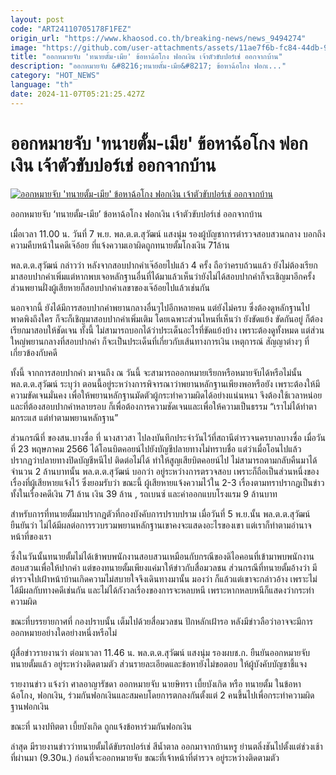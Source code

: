 ```yaml
---
layout: post
code: "ART24110705178F1FEZ"
origin_url: "https://www.khaosod.co.th/breaking-news/news_9494274"
image: "https://github.com/user-attachments/assets/11ae7f6b-fc84-44db-94e2-c5f0015c875d"
title: "ออกหมายจับ 'ทนายตั้ม-เมีย' ข้อหาฉ้อโกง ฟอกเงิน เจ้าตัวขับปอร์เช่ ออกจากบ้าน"
description: "ออกหมายจับ &#8216;ทนายตั้ม-เมีย&#8217; ข้อหาฉ้อโกง ฟอกเ..."
category: "HOT_NEWS"
language: "th"
date: 2024-11-07T05:21:25.427Z
---
```


# ออกหมายจับ 'ทนายตั้ม-เมีย' ข้อหาฉ้อโกง ฟอกเงิน เจ้าตัวขับปอร์เช่ ออกจากบ้าน

[![ออกหมายจับ 'ทนายตั้ม-เมีย' ข้อหาฉ้อโกง ฟอกเงิน เจ้าตัวขับปอร์เช่ ออกจากบ้าน](https://www.khaosod.co.th/wpapp/uploads/2024/11/Lawyer-Tum02_0.jpg "ออกหมายจับ 'ทนายตั้ม-เมีย' ข้อหาฉ้อโกง ฟอกเงิน เจ้าตัวขับปอร์เช่ ออกจากบ้าน")](https://www.khaosod.co.th/wpapp/uploads/2024/11/Lawyer-Tum02_0.jpg)

ออกหมายจับ ‘ทนายตั้ม-เมีย’ ข้อหาฉ้อโกง ฟอกเงิน เจ้าตัวขับปอร์เช่ ออกจากบ้าน

เมื่อเวลา 11.00 น. วันที่ 7 พ.ย. พล.ต.ต.สุวัฒน์ แสงนุ่ม รองผู้บัญชาการตำรวจสอบสวนกลาง บอกถึงความคืบหน้าในคดีเจ๊อ้อย ที่แจ้งความเอาผิดถูกทนายตั้มโกงเงิน 71ล้าน

พล.ต.ต.สุวัฒน์ กล่าวว่า หลังจากสอบปากคำเจ๊อ้อยไปแล้ว 4 ครั้ง ถือว่าครบถ้วนแล้ว ยังไม่ต้องเรียกมาสอบปากคำเพิ่มแต่หากพบเจอหลักฐานอื่นที่ได้มาแล้วเห็นว่ายังไม่ได้สอบปากคำก็จะเชิญมาอีกครั้ง ส่วนพยานฝั่งผู้เสียหายก็สอบปากคำเลขาของเจ๊อ้อยไปแล้วเช่นกัน

นอกจากนี้ ยังได้มีการสอบปากคำพยานกลางอื่นๆไปอีกหลายคน แต่ยังไม่ครบ ซึ่งต้องดูหลักฐานไปพาดพิงถึงใคร ก็จะก็เชิญมาสอบปากคำเพิ่มเติม โดยเฉพาะส่วนไหนที่เห็นว่า ยังขัดแย้ง ขัดกันอยู่ ก็ต้องเรียกมาสอบให้ชัดเจน ทั้งนี้ ไม่สามารถบอกได้ว่าประเด็นอะไรที่ขัดแย้งบ้าง เพราะต้องดูทั้งหมด แต่ส่วนใหญ่พยานกลางที่สอบปากคำ ก็จะเป็นประเด็นที่เกี่ยวกับเส้นทางการเงิน เหตุการณ์ สัญญาต่างๆ ที่เกี่ยวข้องกับคดี

ทั้งนี้ จากการสอบปากคำ มาจนถึง ณ วันนี้ จะสามารถออกหมายเรียกหรือหมายจับได้หรือไม่นั้น พล.ต.ต.สุวัฒน์ ระบุว่า ตอนนี้อยู่ระหว่างการพิจารณาว่าพยานหลักฐานเพียงพอหรือยัง เพราะต้องให้มีความขัดเจนมั่นคง เพื่อให้พยานหลักฐานมัดตัวผู้กระทำความผิดได้อย่างแน่นหนา จึงต้องใช้เวลาหน่อย และที่ต้องสอบปากคำหลายรอบ ก็เพื่อต้องการความชัดเจนและเพื่อให้ความเป็นธรรม “เราไม่ได้ทำตามกระแส แต่ทำตามพยานหลักฐาน”

ส่วนกรณีที่ ของสน.บางซื่อ ที่ นางสาวสา ไปลงบันทึกประจำวันไว้ที่สถานีตำรวจนครบาลบางซื่อ เมื่อวันที่ 23 พฤษภาคม 2566 ได้โอนบิตคอยน์ไปยังบัญชีปลายทางไม่ทราบชื่อ แต่ว่าเมื่อโอนไปแล้ว ปรากฏว่าปลายทางปิดบัญชีหนีไป ติดต่อไม่ได้ ทำให้สูญเสียบิตคอยน์ไป ไม่สามารถตามกลับคืนมาได้ จำนวน 2 ล้านบาทนั้น พล.ต.ต.สุวัฒน์ บอกว่า อยู่ระหว่างการตรวจสอบ เพราะก็ถือเป็นส่วนหนึ่งของเรื่องที่ผู้เสียหายแจ้งไว้ ซึ่งยอมรับว่า ขณะนี้ ผู้เสียหายแจ้งความไว้ใน 2-3 เรื่องตามทราปรากฎเป็นข่าว ทั้งในเรื่องคดีเงิน 71 ล้าน เงิน 39 ล้าน , รถเบนซ์ และค่าออกแบบโรงแรม 9 ล้านบาท

สำหรับการที่ทนายตั้มมาปรากฎตัวที่กองบังคับการปราบปราม เมื่อวันที่ 5 พ.ย.นั้น พล.ต.ต.สุวัฒน์ ยืนยันว่า ไม่ได้มีผลต่อการรวบรวมพยานหลักฐานเขาคงจะแสดงอะไรของเขา แต่เราก็ทำตามอำนาจหน้าที่ของเรา

ซึ่งในวันนั้นทนายตั้มไม่ได้เข้าพบพนักงานสอบสวนเหมือนกับกรณีของดิไอคอนที่เข้ามาพบพนักงานสอบสวนเพื่อให้ปากคำ แต่ของทนายตั้มเพียงแค่มาให้ข่าวกับสื่อมวลชน ส่วนกรณีที่ทนายตั้มอ้างว่า มีตำรวจไปเฝ้าหน้าบ้านเกิดความไม่สบายใจจึงเดินทางมานั้น มองว่า ก็แล้วแต่เขาจะกล่าวอ้าง เพราะไม่ได้มีผลกับทางคดีเช่นกัน และไม่ได้กังวลเรื่องของการจะหลบหนี เพราะหากหลบหนีก็แสดงว่ากระทำความผิด

ขณะที่บรรยายกาศที่ กองปราบนั้น เต็มไปด้วยสื่อมวลชน ปักหลักเฝ้ารอ หลังมีข่าวลือว่าอาจจะมีการออกหมายอย่างใดอย่างหนึ่งหรือไม่

ผู้สื่อข่าวรายงานว่า ต่อมาเวลา 11.46 น. พล.ต.ต.สุวัฒน์ แสงนุ่ม รองผบช.ก. ยืนยันออกหมายจับทนายตั้มแล้ว อยู่ระหว่างติดตามตัว ส่วนรายละเอียดและข้อหายังไม่ขอตอบ ให้ผู้บังคับบัญชาชี้แจง

รายงานข่าว แจ้งว่า ศาลอาญารัชดา ออกหมายจับ นายษิทรา เบี้ยบังเกิด หรือ ทนายตั้ม ในข้อหา ฉ้อโกง, ฟอกเงิน, ร่วมกันฟอกเงินและสมคบโดยการตกลงกันตั้งแต่ 2 คนขึ้นไปเพื่อกระทำความผิด ฐานฟอกเงิน

ขณะที่ นางปทิตตา เบี้ยบังเกิด ถูกแจ้งข้อหาร่วมกันฟอกเงิน

ล่าสุด มีรายงานข่าวว่าทนายตั้มได้ขับรถปอร์เช่ สีน้ำตาล ออกมาจากบ้านหรู ย่านตลิ่งชันไปตั้งแต่ช่วงเช้าที่ผ่านมา (9.30น.) ก่อนที่จะออกหมายจับ ขณะที่เจ้าหน้าที่ตำรวจ อยู่ระหว่างติดตามตัว

